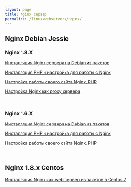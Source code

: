 ```yaml
---
layout: page
title: Nginx сервер
permalink: /linux/webservers/nginx/
---
```


## Nginx Debian Jessie


### Nginx 1.8.X

[Инсталляция Nginx сервера на Debian из пакетов](/linux/webservers/nginx/1.8/debian/jessie/installation/)  

[Инсталляция PHP и настройка для работы с Nginx](/linux/webservers/nginx/1.8/debian/jessie/php/)  

[Настройка работы своего сайта Nginx, PHP](/linux/webservers/nginx/1.8/debian/jessie/mysite/)  

[Настройка Nginx как proxy сервера](/linux/webservers/nginx/1.8/debian/jessie/proxy/)  



<br/>

### Nginx 1.6.X

[Инсталляция Nginx сервера на Debian из пакетов](/linux/webservers/nginx/1.6/debian/jessie/installation/)  

[Инсталляция PHP и настройка для работы с Nginx](/linux/webservers/nginx/1.6/debian/jessie/php/)  

[Настройка работы своего сайта Nginx, PHP](/linux/webservers/nginx/1.6/debian/jessie/mysite/)  


<br/>

## Nginx 1.8.x Centos


[Инсталляция Nginx как web сервер из пакетов в Centos 7](/linux/webservers/nginx/1.8/centos/7/webserver/)

